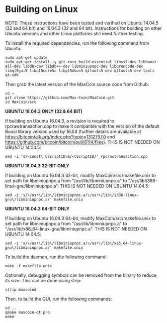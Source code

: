 Building on Linux
=================

NOTE: These instructions have been tested and verified on Ubuntu 14.04.5 (32 and 64 bit) and 16.04.3 (32 and 64 bit).  Instructions for building on other Ubuntu versions and other Linux platforms still need further testing.

To install the required dependencies, run the following command from Ubuntu:

```
sudo apt-get update
sudo apt-get install -y git-core build-essential libssl-dev libboost-all-dev libdb-dev libdb++-dev libminiupnpc-dev libqrencode-dev libqt5gui5 libqt5core5a libqt5dbus5 qttools5-dev qttools5-dev-tools qt-sdk
```

Then grab the latest version of the MaxCoin source code from Github:

```
cd ~
git clone https://github.com/Max-Coin/MaxCoin.git
cd MaxCoin/src
```

**UBUNTU 16.04.3 ONLY (32 & 64 BIT)**

If building on Ubuntu 16.04.3, a revision is required to rpcrawtransaction.cpp to make it compatible with the version of the default Boost library version used by 16.04 (further details are available at https://bitcointalk.org/index.php?topic=1312757.0 and https://github.com/bitcoin/bitcoin/pull/6114/files).  THIS IS NOT NEEDED ON UBUNTU 14.04.5:

```
sed -i 's/<const\ CScriptID\&/<CScriptID/' rpcrawtransaction.cpp
```

**UBUNTU 16.04.3 32-BIT ONLY**

If building on Ubuntu 16.04.3 32-bit, modify MaxCoin/src/makefile.unix to set path for libminiupnpc.a from "/usr/lib/libminiupnpc.a" to "/usr/lib/i386-linux-gnu/libminiupnpc.a".  THIS IS NOT NEEDED ON UBUNTU 14.04.5:

```
sed -i 's/\/usr\/lib\/libminiupnpc.a/\/usr\/lib\/i386-linux-gnu\/libminiupnpc.a/' makefile.unix
```

**UBUNTU 16.04.3 64-BIT ONLY**

If building on Ubuntu 16.04.3 64-bit, modify MaxCoin/src/makefile.unix to set path for libminiupnpc.a from "/usr/lib/libminiupnpc.a" to "/usr/lib/x86_64-linux-gnu/libminiupnpc.a".  THIS IS NOT NEEDED ON UBUNTU 14.04.5:

```
sed -i 's/\/usr\/lib\/libminiupnpc.a/\/usr\/lib\/x86_64-linux-gnu\/libminiupnpc.a/' makefile.unix
```

To build the daemon, run the following command:

```
make -f makefile.unix
```

Optionally, debugging symbols can be removed from the binary to reduce its size. This can be done using strip:

```
strip maxcoind
```

Then, to build the GUI, run the following commands:

```
cd ..
qmake maxcoin-qt.pro
make
```
